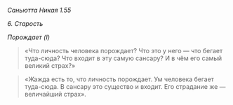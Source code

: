 *Саньютта Никая 1\.55*

*6\. Старость*

*Порождает \(I\)*

> «Что личность человека порождает?
> Что это у него — что бегает туда\-сюда?
> Что входит в эту самую сансару?
> И в чём его самый великий страх?»

> «Жажда есть то, что личность порождает\.
> Ум человека бегает туда\-сюда\.
> В сансару это существо и входит\.
> Его страдание же — величайший страх»\.
